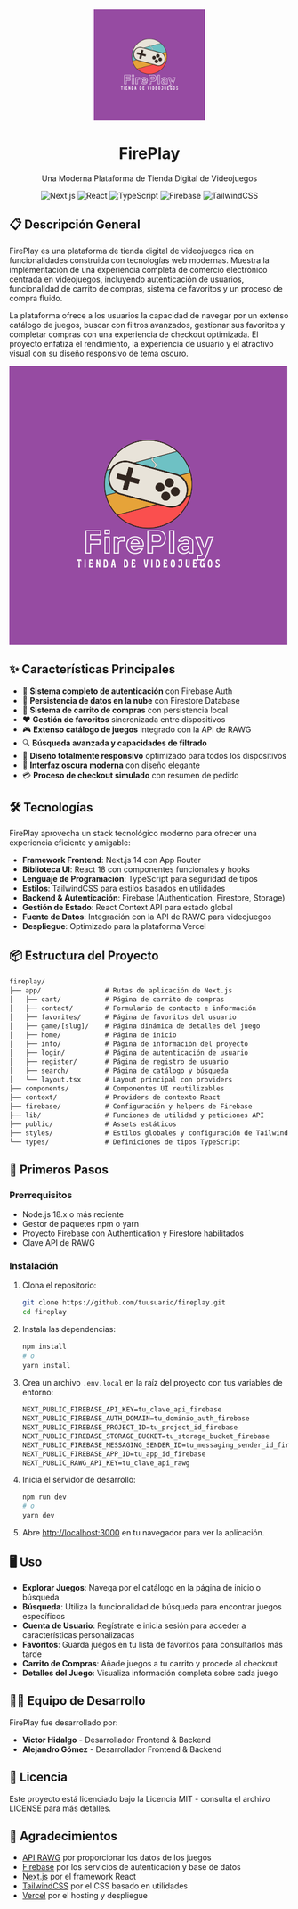 <div align="center">
  <img src="./public/logo.png" alt="FirePlay Logo" width="200" />
  <h1>FirePlay</h1>
  <p>Una Moderna Plataforma de Tienda Digital de Videojuegos</p>
  
  ![Next.js](https://img.shields.io/badge/Next.js-14-black?logo=next.js)
  ![React](https://img.shields.io/badge/React-18-blue?logo=react)
  ![TypeScript](https://img.shields.io/badge/TypeScript-5-blue?logo=typescript)
  ![Firebase](https://img.shields.io/badge/Firebase-10-orange?logo=firebase)
  ![TailwindCSS](https://img.shields.io/badge/TailwindCSS-3-38B2AC?logo=tailwind-css)
</div>

## 📋 Descripción General

FirePlay es una plataforma de tienda digital de videojuegos rica en funcionalidades construida con tecnologías web modernas. Muestra la implementación de una experiencia completa de comercio electrónico centrada en videojuegos, incluyendo autenticación de usuarios, funcionalidad de carrito de compras, sistema de favoritos y un proceso de compra fluido.

La plataforma ofrece a los usuarios la capacidad de navegar por un extenso catálogo de juegos, buscar con filtros avanzados, gestionar sus favoritos y completar compras con una experiencia de checkout optimizada. El proyecto enfatiza el rendimiento, la experiencia de usuario y el atractivo visual con su diseño responsivo de tema oscuro.

![FirePlay Banner](./public/logo.png)

## ✨ Características Principales

- 🔐 **Sistema completo de autenticación** con Firebase Auth
- 💾 **Persistencia de datos en la nube** con Firestore Database
- 🛒 **Sistema de carrito de compras** con persistencia local
- ❤️ **Gestión de favoritos** sincronizada entre dispositivos
- 🎮 **Extenso catálogo de juegos** integrado con la API de RAWG
- 🔍 **Búsqueda avanzada y capacidades de filtrado**
- 📱 **Diseño totalmente responsivo** optimizado para todos los dispositivos
- 🌙 **Interfaz oscura moderna** con diseño elegante
- 💳 **Proceso de checkout simulado** con resumen de pedido

## 🛠️ Tecnologías

FirePlay aprovecha un stack tecnológico moderno para ofrecer una experiencia eficiente y amigable:

- **Framework Frontend**: Next.js 14 con App Router
- **Biblioteca UI**: React 18 con componentes funcionales y hooks
- **Lenguaje de Programación**: TypeScript para seguridad de tipos
- **Estilos**: TailwindCSS para estilos basados en utilidades
- **Backend & Autenticación**: Firebase (Authentication, Firestore, Storage)
- **Gestión de Estado**: React Context API para estado global
- **Fuente de Datos**: Integración con la API de RAWG para videojuegos
- **Despliegue**: Optimizado para la plataforma Vercel

## 📦 Estructura del Proyecto

```
fireplay/
├── app/                # Rutas de aplicación de Next.js
│   ├── cart/           # Página de carrito de compras
│   ├── contact/        # Formulario de contacto e información
│   ├── favorites/      # Página de favoritos del usuario
│   ├── game/[slug]/    # Página dinámica de detalles del juego
│   ├── home/           # Página de inicio
│   ├── info/           # Página de información del proyecto
│   ├── login/          # Página de autenticación de usuario
│   ├── register/       # Página de registro de usuario
│   ├── search/         # Página de catálogo y búsqueda
│   └── layout.tsx      # Layout principal con providers
├── components/         # Componentes UI reutilizables
├── context/            # Providers de contexto React
├── firebase/           # Configuración y helpers de Firebase
├── lib/                # Funciones de utilidad y peticiones API
├── public/             # Assets estáticos
├── styles/             # Estilos globales y configuración de Tailwind
└── types/              # Definiciones de tipos TypeScript
```

## 🚀 Primeros Pasos

### Prerrequisitos

- Node.js 18.x o más reciente
- Gestor de paquetes npm o yarn
- Proyecto Firebase con Authentication y Firestore habilitados
- Clave API de RAWG

### Instalación

1. Clona el repositorio:
   ```bash
   git clone https://github.com/tuusuario/fireplay.git
   cd fireplay
   ```

2. Instala las dependencias:
   ```bash
   npm install
   # o
   yarn install
   ```

3. Crea un archivo `.env.local` en la raíz del proyecto con tus variables de entorno:
   ```
   NEXT_PUBLIC_FIREBASE_API_KEY=tu_clave_api_firebase
   NEXT_PUBLIC_FIREBASE_AUTH_DOMAIN=tu_dominio_auth_firebase
   NEXT_PUBLIC_FIREBASE_PROJECT_ID=tu_project_id_firebase
   NEXT_PUBLIC_FIREBASE_STORAGE_BUCKET=tu_storage_bucket_firebase
   NEXT_PUBLIC_FIREBASE_MESSAGING_SENDER_ID=tu_messaging_sender_id_firebase
   NEXT_PUBLIC_FIREBASE_APP_ID=tu_app_id_firebase
   NEXT_PUBLIC_RAWG_API_KEY=tu_clave_api_rawg
   ```

4. Inicia el servidor de desarrollo:
   ```bash
   npm run dev
   # o
   yarn dev
   ```

5. Abre [http://localhost:3000](http://localhost:3000) en tu navegador para ver la aplicación.

## 🖥️ Uso

- **Explorar Juegos**: Navega por el catálogo en la página de inicio o búsqueda
- **Búsqueda**: Utiliza la funcionalidad de búsqueda para encontrar juegos específicos
- **Cuenta de Usuario**: Regístrate e inicia sesión para acceder a características personalizadas
- **Favoritos**: Guarda juegos en tu lista de favoritos para consultarlos más tarde
- **Carrito de Compras**: Añade juegos a tu carrito y procede al checkout
- **Detalles del Juego**: Visualiza información completa sobre cada juego

## 👨‍💻 Equipo de Desarrollo

FirePlay fue desarrollado por:

- **Victor Hidalgo** - Desarrollador Frontend & Backend
- **Alejandro Gómez** - Desarrollador Frontend & Backend

## 📄 Licencia

Este proyecto está licenciado bajo la Licencia MIT - consulta el archivo LICENSE para más detalles.

## 🙏 Agradecimientos

- [API RAWG](https://rawg.io/apidocs) por proporcionar los datos de los juegos
- [Firebase](https://firebase.google.com) por los servicios de autenticación y base de datos
- [Next.js](https://nextjs.org/) por el framework React
- [TailwindCSS](https://tailwindcss.com/) por el CSS basado en utilidades
- [Vercel](https://vercel.com) por el hosting y despliegue
